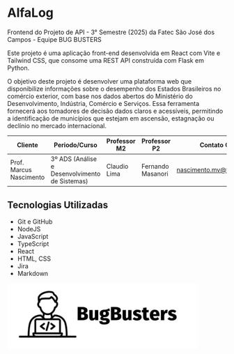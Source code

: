 # AlfaLog

Frontend do Projeto de API - 3° Semestre (2025) da Fatec São José dos Campos - Equipe BUG BUSTERS

Este projeto é uma aplicação front-end desenvolvida em React com Vite e Tailwind CSS, que consome uma REST API construída com Flask em Python.

O objetivo deste projeto é desenvolver uma plataforma web que disponibilize informações sobre o
desempenho dos Estados Brasileiros no comércio exterior, com base nos dados abertos do
Ministério do Desenvolvimento, Indústria, Comércio e Serviços. Essa ferramenta fornecerá aos
tomadores de decisão dados claros e acessíveis, permitindo a identificação de municípios que
estejam em ascensão, estagnação ou declínio no mercado internacional.

| Cliente                 | Periodo/Curso                                  | Professor M2 | Professor P2      | Contato Cliente                 |
| ----------------------- | ---------------------------------------------- | ------------ | ----------------- | ------------------------------- |
| Prof. Marcus Nascimento | 3º ADS (Análise e Desenvolvimento de Sistemas) | Claudio Lima | Fernando Masanori | <nascimento.mv@fatec.sp.gov.br> |


## Tecnologias Utilizadas

<!-- ![Tecnologias utilizadas](./docs/tecnologias-utilizadas.png) -->

- Git e GitHub
- NodeJS
- JavaScript
- TypeScript
- React
- HTML, CSS
- Jira
- Markdown

![Bug Busters](./docs/bug-busters-logo-black.jpg)
